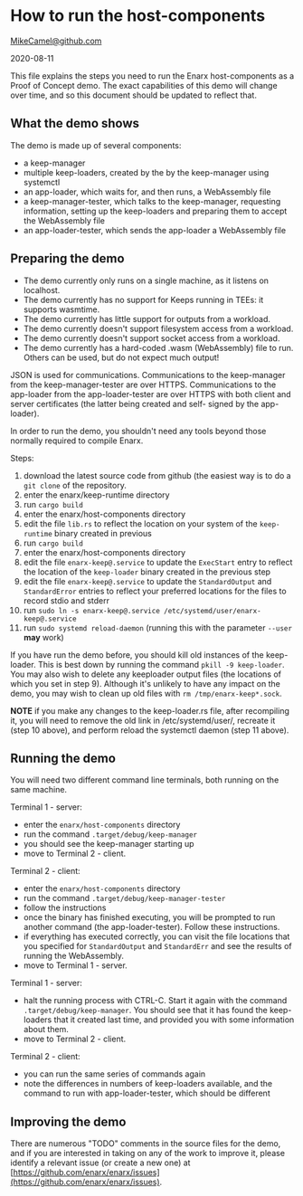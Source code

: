 # How to run the host-components

MikeCamel@github.com

2020-08-11

This file explains the steps you need to run the Enarx host-components
as a Proof of Concept demo.  The exact capabilities of this demo will
change over time, and so this document should be updated to reflect that.

## What the demo shows

The demo is made up of several components:
- a keep-manager
- multiple keep-loaders, created by the by the keep-manager using
systemctl
- an app-loader, which waits for, and then runs, a WebAssembly file
- a keep-manager-tester, which talks to the keep-manager, requesting
information, setting up the keep-loaders and preparing them to accept
the WebAssembly file
- an app-loader-tester, which sends the app-loader a WebAssembly file

## Preparing the demo

 - The demo currently only runs on a single machine, as it listens on
localhost.
 - The demo currently has no support for Keeps running in TEEs: it supports
wasmtime.
 - The demo currently has little support for outputs from a workload.
 - The demo currently doesn't support filesystem access from a workload.
 - The demo currently doesn't support socket access from a workload.
 - The demo currently has a hard-coded .wasm (WebAssembly) file to run.
 Others can be used, but do not expect much output!

JSON is used for communications.
Communications to the keep-manager from the keep-manager-tester are over HTTPS.
Communications to the app-loader from the app-loader-tester are over HTTPS
with both client and server certificates (the latter being created and self-
signed by the app-loader).

In order to run the demo, you shouldn't need any tools beyond those normally
required to compile Enarx.

Steps:
1. download the latest source code from github (the easiest way is to do a
`git clone` of the repository.
2. enter the enarx/keep-runtime directory
3. run `cargo build`
4. enter the enarx/host-components directory
5. edit the file `lib.rs` to reflect the location on your system of the
`keep-runtime` binary created in previous
6. run `cargo build`
7. enter the enarx/host-components directory
8. edit the file `enarx-keep@.service` to update the `ExecStart` entry
to reflect the location of the `keep-loader` binary created in the previous
step
9. edit the file `enarx-keep@.service` to update the `StandardOutput` and
`StandardError` entries to reflect your preferred locations for the files to
record stdio and stderr
10. run `sudo ln -s enarx-keep@.service /etc/systemd/user/enarx-keep@.service`
11. run `sudo systemd reload-daemon` (running this with the parameter `--user`
**may** work)

If you have run the demo before, you should kill old instances
of the keep-loader.  This is best down by running the command
`pkill -9 keep-loader`.  You may also wish to delete any keeploader output
files (the locations of which you set in step 9).  Although it's unlikely to
have any impact on the demo, you may wish to clean up old files with
`rm /tmp/enarx-keep*.sock`.

**NOTE** if you make any changes to the keep-loader.rs file, after recompiling
it, you will need to remove the old link in /etc/systemd/user/, recreate it
(step 10 above), and perform reload the systemctl daemon (step 11 above).

## Running the demo

You will need two different command line terminals, both running on the same
machine.

Terminal 1 - server:
 - enter the `enarx/host-components` directory
 - run the command `.target/debug/keep-manager`
 - you should see the keep-manager starting up
 - move to Terminal 2 - client.

Terminal 2 - client:
 - enter the `enarx/host-components` directory
 - run the command `.target/debug/keep-manager-tester`
 - follow the instructions
 - once the binary has finished executing, you will be prompted
 to run another command (the app-loader-tester).  Follow these instructions.
 - if everything has executed correctly, you can visit the file locations that
 you specified for `StandardOutput` and `StandardErr` and see the results of
 running the WebAssembly.
 - move to Terminal 1 - server.

Terminal 1 - server:
 - halt the running process with CTRL-C.  Start it again with the command
 `.target/debug/keep-manager`.  You should see that it has found the keep-loaders
 that it created last time, and provided you with some information about them.
 - move to Terminal 2 - client.

Terminal 2 - client:
 - you can run the same series of commands again
 - note the differences in numbers of keep-loaders available, and the command
 to run with app-loader-tester, which should be different

## Improving the demo

There are numerous "TODO" comments in the source files for the demo,
and if you are interested in taking on any of the work to improve it,
please identify a relevant issue (or create a new one) at
[https://github.com/enarx/enarx/issues](https://github.com/enarx/enarx/issues).

